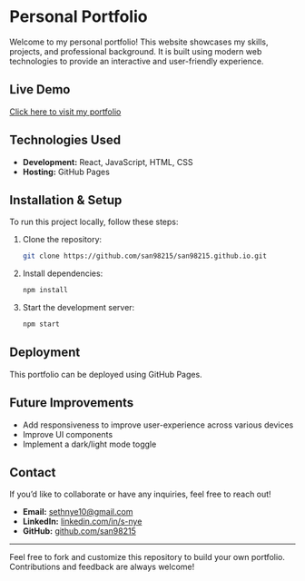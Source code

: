 # Personal Portfolio

Welcome to my personal portfolio! This website showcases my skills, projects, and professional background. It is built using modern web technologies to provide an interactive and user-friendly experience.

## Live Demo
[Click here to visit my portfolio](https://san98215.github.io/)

## Technologies Used
- **Development:** React, JavaScript, HTML, CSS
- **Hosting:** GitHub Pages

## Installation & Setup
To run this project locally, follow these steps:

1. Clone the repository:
   ```bash
   git clone https://github.com/san98215/san98215.github.io.git
   ```
2. Install dependencies:
   ```bash
   npm install
   ```
3. Start the development server:
   ```bash
   npm start
   ```

## Deployment
This portfolio can be deployed using GitHub Pages.

## Future Improvements
- Add responsiveness to improve user-experience across various devices
- Improve UI components
- Implement a dark/light mode toggle

## Contact
If you’d like to collaborate or have any inquiries, feel free to reach out!
- **Email:** sethnye10@gmail.com
- **LinkedIn:** [linkedin.com/in/s-nye](https://www.linkedin.com/in/s-nye/)
- **GitHub:** [github.com/san98215](https://github.com/san98215)

---

Feel free to fork and customize this repository to build your own portfolio. Contributions and feedback are always welcome!

